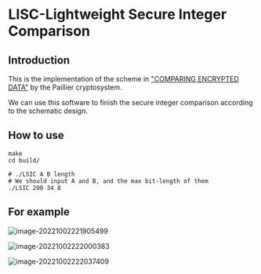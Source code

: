 # LISC-Lightweight Secure Integer Comparison

## Introduction

This is the implementation of the scheme in ["COMPARING ENCRYPTED DATA"](https://www.researchgate.net/profile/Thijs-Veugen/publication/266527434_COMPARING_ENCRYPTED_DATA/links/554086390cf2736761c27c36/COMPARING-ENCRYPTED-DATA.pdf) by the Paillier cryptosystem.

We can use this software to finish the secure integer comparison according to the schematic design.

## How to use

```
make
cd build/

# ./LSIC A B length
# We should input A and B, and the max bit-length of them  
./LSIC 200 34 8
```

## For example

![image-20221002221905499](https://pic-1306483575.cos.ap-nanjing.myqcloud.com/images/image-20221002221905499.png)

![image-20221002222000383](https://pic-1306483575.cos.ap-nanjing.myqcloud.com/images/image-20221002222000383.png)

![image-20221002222037409](https://pic-1306483575.cos.ap-nanjing.myqcloud.com/images/image-20221002222037409.png)